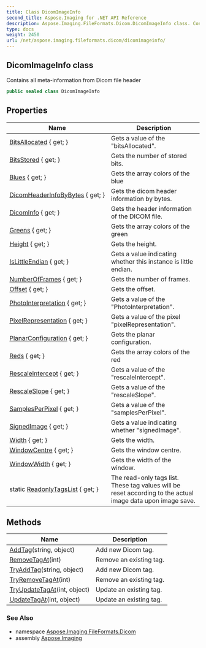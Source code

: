 ```yaml
---
title: Class DicomImageInfo
second_title: Aspose.Imaging for .NET API Reference
description: Aspose.Imaging.FileFormats.Dicom.DicomImageInfo class. Contains all metainformation from Dicom file header
type: docs
weight: 2450
url: /net/aspose.imaging.fileformats.dicom/dicomimageinfo/
---
```

## DicomImageInfo class

Contains all meta-information from Dicom file header

```csharp
public sealed class DicomImageInfo
```

## Properties

| Name | Description |
| --- | --- |
| [BitsAllocated](../../aspose.imaging.fileformats.dicom/dicomimageinfo/bitsallocated/) { get; } | Gets a value of the "bitsAllocated". |
| [BitsStored](../../aspose.imaging.fileformats.dicom/dicomimageinfo/bitsstored/) { get; } | Gets the number of stored bits. |
| [Blues](../../aspose.imaging.fileformats.dicom/dicomimageinfo/blues/) { get; } | Gets the array colors of the blue |
| [DicomHeaderInfoByBytes](../../aspose.imaging.fileformats.dicom/dicomimageinfo/dicomheaderinfobybytes/) { get; } | Gets the dicom header information by bytes. |
| [DicomInfo](../../aspose.imaging.fileformats.dicom/dicomimageinfo/dicominfo/) { get; } | Gets the header information of the DICOM file. |
| [Greens](../../aspose.imaging.fileformats.dicom/dicomimageinfo/greens/) { get; } | Gets the array colors of the green |
| [Height](../../aspose.imaging.fileformats.dicom/dicomimageinfo/height/) { get; } | Gets the height. |
| [IsLittleEndian](../../aspose.imaging.fileformats.dicom/dicomimageinfo/islittleendian/) { get; } | Gets a value indicating whether this instance is little endian. |
| [NumberOfFrames](../../aspose.imaging.fileformats.dicom/dicomimageinfo/numberofframes/) { get; } | Gets the number of frames. |
| [Offset](../../aspose.imaging.fileformats.dicom/dicomimageinfo/offset/) { get; } | Gets the offset. |
| [PhotoInterpretation](../../aspose.imaging.fileformats.dicom/dicomimageinfo/photointerpretation/) { get; } | Gets a value of the "PhotoInterpretation". |
| [PixelRepresentation](../../aspose.imaging.fileformats.dicom/dicomimageinfo/pixelrepresentation/) { get; } | Gets a value of the pixel "pixelRepresentation". |
| [PlanarConfiguration](../../aspose.imaging.fileformats.dicom/dicomimageinfo/planarconfiguration/) { get; } | Gets the planar configuration. |
| [Reds](../../aspose.imaging.fileformats.dicom/dicomimageinfo/reds/) { get; } | Gets the array colors of the red |
| [RescaleIntercept](../../aspose.imaging.fileformats.dicom/dicomimageinfo/rescaleintercept/) { get; } | Gets a value of the "rescaleIntercept". |
| [RescaleSlope](../../aspose.imaging.fileformats.dicom/dicomimageinfo/rescaleslope/) { get; } | Gets a value of the "rescaleSlope". |
| [SamplesPerPixel](../../aspose.imaging.fileformats.dicom/dicomimageinfo/samplesperpixel/) { get; } | Gets a value of the "samplesPerPixel". |
| [SignedImage](../../aspose.imaging.fileformats.dicom/dicomimageinfo/signedimage/) { get; } | Gets a value indicating whether "signedImage". |
| [Width](../../aspose.imaging.fileformats.dicom/dicomimageinfo/width/) { get; } | Gets the width. |
| [WindowCentre](../../aspose.imaging.fileformats.dicom/dicomimageinfo/windowcentre/) { get; } | Gets the window centre. |
| [WindowWidth](../../aspose.imaging.fileformats.dicom/dicomimageinfo/windowwidth/) { get; } | Gets the width of the window. |
| static [ReadonlyTagsList](../../aspose.imaging.fileformats.dicom/dicomimageinfo/readonlytagslist/) { get; } | The read-only tags list. These tag values will be reset according to the actual image data upon image save. |

## Methods

| Name | Description |
| --- | --- |
| [AddTag](../../aspose.imaging.fileformats.dicom/dicomimageinfo/addtag/)(string, object) | Add new Dicom tag. |
| [RemoveTagAt](../../aspose.imaging.fileformats.dicom/dicomimageinfo/removetagat/)(int) | Remove an existing tag. |
| [TryAddTag](../../aspose.imaging.fileformats.dicom/dicomimageinfo/tryaddtag/)(string, object) | Add new Dicom tag. |
| [TryRemoveTagAt](../../aspose.imaging.fileformats.dicom/dicomimageinfo/tryremovetagat/)(int) | Remove an existing tag. |
| [TryUpdateTagAt](../../aspose.imaging.fileformats.dicom/dicomimageinfo/tryupdatetagat/)(int, object) | Update an existing tag. |
| [UpdateTagAt](../../aspose.imaging.fileformats.dicom/dicomimageinfo/updatetagat/)(int, object) | Update an existing tag. |

### See Also

* namespace [Aspose.Imaging.FileFormats.Dicom](../../aspose.imaging.fileformats.dicom/)
* assembly [Aspose.Imaging](../../)


